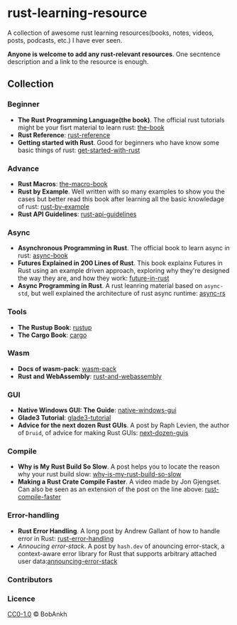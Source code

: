 # rust-learning-resource

A collection of awesome rust learning resources(books, notes, videos, posts, podcasts, etc.) I have ever seen.

**Anyone is welcome to add any rust-relevant resources**. One secntence description and a link to the resource is enough.

## Collection

### Beginner

- **The Rust Programming Language(the book)**. The official rust tutorials might be your fisrt material to learn rust: [the-book](https://doc.rust-lang.org/book/#the-rust-programming-language)
- **Rust Reference**: [rust-reference](https://doc.rust-lang.org/reference/introduction.html)
- **Getting started with Rust**. Good for beginners who have know some basic things of rust: [get-started-with-rust](https://sodocumentation.net/rust)

### Advance

- **Rust Macros**: [the-macro-book](https://danielkeep.github.io/tlborm/book/index.html)
- **Rust by Example**. Well written with so many examples to show you the cases but better read this book after learning all the basic knowledage of rust: [rust-by-example](https://doc.rust-lang.org/stable/rust-by-example/index.html)
- **Rust API Guidelines**: [rust-api-guidelines](https://rust-lang.github.io/api-guidelines/about.html#rust-api-guidelines)

### Async

- **Asynchronous Programming in Rust**. The official book to learn async in rust: [async-book](https://rust-lang.github.io/async-book)
- **Futures Explained in 200 Lines of Rust**. This book explainx Futures in Rust using an example driven approach, exploring why they're designed the way they are, and how they work: [future-in-rust](https://cfsamson.github.io/books-futures-explained/introduction.html#futures-explained-in-200-lines-of-rust)
- **Async Programming in Rust**. A rust leanring material based on `async-std`, but well explained the architecture of rust async runtime: [async-rs](https://book.async.rs/introduction.html)

### Tools

- **The Rustup Book**: [rustup](https://rust-lang.github.io/rustup/index.html)
- **The Cargo Book**: [cargo](https://doc.rust-lang.org/cargo/index.html)

### Wasm

- **Docs of wasm-pack**: [wasm-pack](https://rustwasm.github.io/docs/wasm-pack/)
- **Rust and WebAssembly**: [rust-and-webassembly](https://rustwasm.github.io/docs/book/)

### GUI

- **Native Windows GUI: The Guide**: [native-windows-gui](https://gabdube.github.io/native-windows-gui/native-windows-docs/index.html)
- **Glade3 Tutorial**: [glade3-tutorial](http://blog.borovsak.si/2009/09/glade3-tutorial-1-introduction.html)
- **Advice for the next dozen Rust GUIs**. A post by Raph Levien, the author of `Druid`, of advice for making Rust GUIs: [next-dozen-guis](https://raphlinus.github.io/rust/gui/2022/07/15/next-dozen-guis.html)

### Compile

- **Why is My Rust Build So Slow**. A post helps you to locate the reason why your rust build slow: [why-is-my-rust-build-so-slow](https://fasterthanli.me/articles/why-is-my-rust-build-so-slow)
- **Making a Rust Crate Compile Faster**. A video made by Jon Gjengset. Can also be seen as an extension of the post on the line above: [rust-compile-faster](https://www.youtube.com/watch?v=pMiqRM5ooNw)

### Error-handling

- **Rust Error Handling**. A long post by Andrew Gallant of how to handle error in Rust: [rust-error-handling](https://blog.burntsushi.net/rust-error-handling/)
- *Annoucing error-stack*. A post by `hash.dev` of anouncing error-stack, a context-aware error library for Rust that supports arbitrary attached user data:[announcing-error-stack](https://hash.dev/blog/announcing-error-stack)

### Contributors

### Licence

[CC0-1.0](LICENSE) © BobAnkh
